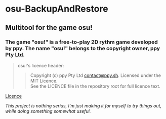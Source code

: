 # osu-BackupAndRestore
## Multitool for the game osu!

### The game "osu!" is a free-to-play 2D rythm game developed by __ppy__. The name "osu!" belongs to the copyright owner, ppy Pty Ltd.

> osu!'s licence header:
>> Copyright (c) ppy Pty Ltd <contact@ppy.sh>. Licensed under the MIT Licence.
>> <br/>See the LICENCE file in the repository root for full licence text.

[Licence](https://github.com/ppy/osu/blob/a2215d8078efd9f216b9392ade7df60982626796/LICENCE)

*This project is nothing serius, I'm just making it for myself to try things out, while doing something somewhat useful.*
